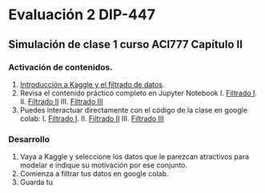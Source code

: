 # Evaluación 2 DIP-447

## Simulación de clase 1 curso ACI777 Capítulo II

### Activación de contenidos.

1. [Introducción a Kaggle y el filtrado de datos](Introduccion.ipynb).
2. Revisa el contenido práctico completo en Jupyter Notebook
     I. [Filtrado I](FiltradoI.ipynb).
     II. [Filtrado II](FiltradoII.ipynb)
     III. [Filtrado III](FiltradoIII.ipynb)
3. Puedes interactuar directamente con el código de la clase en google colab:
     I. [Filtrado I](FiltradoI.ipynb).
     II. [Filtrado II](FiltradoII.ipynb)
     III. [Filtrado III](FiltradoIII.ipynb)
  
### Desarrollo
1. Vaya a Kaggle y seleccione los datos que le parezcan atractivos para modelar e indique su motivación por ese conjunto.
2. Comienza a filtrar tus datos en google colab.
3. Guarda tu 


